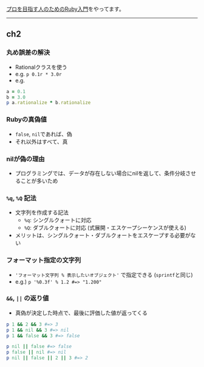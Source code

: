 [プロを目指す人のためのRuby入門](https://ruby-book.jnito.com/)をやってます。

---

## ch2

### 丸め誤差の解決
* Rationalクラスを使う
* e.g. `p 0.1r * 3.0r`
* e.g.

```rb
a = 0.1
b = 3.0
p a.rationalize * b.rationalize
```

### Rubyの真偽値
* `false`, `nil`であれば、偽
* それ以外はすべて、真

### nilが偽の理由
* プログラミングでは、データが存在しない場合にnilを返して、条件分岐させることが多いため

### `%q`, `%Q` 記法
* 文字列を作成する記法
  * `%q`: シングルクォートに対応
  * `%Q`: ダブルクォートに対応 (式展開・エスケープシーケンスが使える)
* メリットは、シングルクォート・ダブルクォートをエスケープする必要がない

### フォーマット指定の文字列
* `'フォーマット文字列 % 表示したいオブジェクト'` で指定できる (`sprintf`と同じ)
* e.g.) `p '%0.3f' % 1.2 #=> "1.200"`

### `&&`, `||` の返り値
* 真偽が決定した時点で、最後に評価した値が返ってくる

```ruby
p 1 && 2 && 3 #=> 3
p 1 && nil && 3 #=> nil
p 1 && false && 3 #=> false

p nil || false #=> false
p false || nil #=> nil
p nil || false || 2 || 3 #=> 2
```


